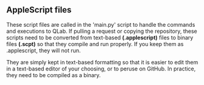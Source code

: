 ## AppleScript files
These script files are called in the 'main.py' script to handle the commands and executions to QLab. If pulling a request or copying the repository, these scripts need to be converted from text-based **(.applescript)** files to binary files **(.scpt)** so that they compile and run properly. If you keep them as .applescript, they will not run.

They are simply kept in text-based formatting so that it is easier to edit them in a text-based editor of your choosing, or to peruse on GitHub. In practice, they need to be compiled as a binary.
